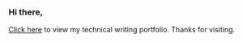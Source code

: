 ### Hi there,

[Click here](https://ted-v.github.io/portfolio/) to view my technical writing portfolio. Thanks for visiting.
